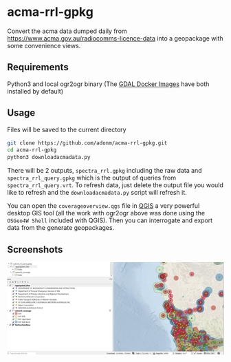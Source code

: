 # acma-rrl-gpkg
Convert the acma data dumped daily from https://www.acma.gov.au/radiocomms-licence-data into a geopackage with some convenience views.

## Requirements
Python3 and local ogr2ogr binary (The [GDAL Docker Images](https://github.com/OSGeo/gdal/tree/master/docker) have both installed by default)

## Usage
Files will be saved to the current directory

```bash
git clone https://github.com/adonm/acma-rrl-gpkg.git
cd acma-rrl-gpkg
python3 downloadacmadata.py
```

There will be 2 outputs, `spectra_rrl.gpkg` including the raw data and `spectra_rrl_query.gpkg` which is the output of queries from `spectra_rrl_query.vrt`. To refresh data, just delete the output file you would like to refresh and the `downloadacmadata.py` script will refresh it.

You can open the `coverageoverview.qgs` file in [QGIS](https://docs.qgis.org/3.22/en/docs/user_manual/introduction/getting_started.html#installing-from-binaries) a very powerful desktop GIS tool (all the work with ogr2ogr above was done using the `OSGeo4W Shell` included with QGIS). Then you can interrogate and export data from the generate geopackages.

## Screenshots

![](qgisoverview.png)